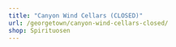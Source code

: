 ```yaml
---
title: "Canyon Wind Cellars (CLOSED)"
url: /georgetown/canyon-wind-cellars-closed/
shop: Spirituosen
---
```

